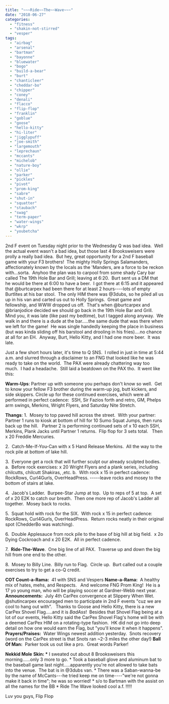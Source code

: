 ```yaml
---
title: "~~~Ride~~The~~Wave~~~"
date: "2018-06-27"
categories: 
  - "fitness"
  - "shakin-not-stirred"
  - "vesper"
tags: 
  - "airbag"
  - "arsenal"
  - "bartman"
  - "bayonne"
  - "bluewater"
  - "bogo"
  - "build-a-bear"
  - "burt"
  - "chanticleer"
  - "cheddar-bo"
  - "chipper"
  - "coney"
  - "denali"
  - "flacco"
  - "flip-flop"
  - "franklin"
  - "goblue"
  - "goose"
  - "hello-kitty"
  - "hi-liter"
  - "jigglypuff"
  - "joe-smith"
  - "largemouth"
  - "leprechaun"
  - "mccants"
  - "michelob"
  - "nature-boy"
  - "ollie"
  - "parker"
  - "pickles"
  - "pivot"
  - "prom-king"
  - "sabre"
  - "shut-in"
  - "squatter"
  - "staubach"
  - "swag"
  - "term-paper"
  - "water-wings"
  - "wkrp"
  - "youbetcha"
---
```


2nd F event on Tuesday night prior to the Wednesday Q was bad idea.  Well the actual event wasn't a bad idea, but those last 4 Brooksweisers were prolly a really bad idea.  But hey, great opportunity for a 2nd F baseball game with your F3 brothers!  The mighty Holly Springs Salamanders, affectionately known by the locals as the 'Manders, are a force to be reckon with...sorta.  Anyhoo the plan was to carpool from some shady Cary bar called The 19th Hole Bar and Grill; leaving at 6:20.  Burt sent us a DM that he would be there at 6:00 to have a beer.  I got there at 6:15 and it appeared that @burtcarpex had been there for at least 2 hours----lots of empty Burtlites at his bar stool.  The only HIM there was @3dubs, so he piled all us up in his van and carted us out to Holly Springs.  Great game and fellowship, and WWW dropped us off.  That's when @burtcarpex and @brianjodice decided we should go back in the 19th Hole Bar and Grill.  Mind you, it was late (like past my bedtime), but I tagged along anyway.  We walk in and there is a dude at the bar.....the same dude that was there when we left for the game!  He was single handedly keeping the place in business (but was kinda sliding off his barstool and drooling in his fries)....no chance at all for an EH.  Anyway, Burt, Hello Kitty, and I had one more beer.  It was late.

Just a few short hours later, it's time to Q SNS.  I rolled in just in time at 5:44 a.m. and slurred through a disclaimer to an FNG that looked like he was ready to take on the world.  The PAX were already chattering way too much.  I had a headache.  Still laid a beatdown on the PAX tho.  It went like this:

**Warm-Ups**: Partner up with someone you perhaps don't know so well.  Get to know your fellow F3 brother during the warm-up jog, butt kickers, and side skippers. Circle up for these continued exercises, which were all performed in perfect cadence:  SSH, Sir Fazios forth and retro, GM, Phelps arm swings, Merkins, Wright Flyers, and Saturday Nite Stretch.

**Thangs**: 1.  Mosey to top paved hill across the street.  With your partner: Partner 1 runs to kiosk at bottom of hill for 10 Sumo Squat Jumps, then runs back up the hill.   Partner 2 is performing continued sets of x 10 each SSH, Merkins, Plank Jacks until Partner 1 returns.  Flip flop for 3 sets total.   Then x 20 Freddie Mercuries.

2.  Catch-Me-If-You-Can with x 5 Hand Release Merkins.  All the way to the rock pile at bottom of lake hill.

3.  Everyone get a rock that will further sculpt our already sculpted bodies. a.  Before rock exercises: x 20 Wright Flyers and a plank series, including chilcutts, chilcutt Shakiras, ,etc. b.  With rock x 15 in perfect cadence: RockRows, Curl4Gurls, OverHeadPress. -----leave rocks and mosey to the bottom of stairs at lake.

4.  Jacob's Ladder.  Burpee-Star Jump at top.  Up to reps of 5 at top.  A set of x 20 E2K to catch our breath.  Then one more rep of Jacob's Ladder all together.  Mosey back to rocks.

5.  Squat hold with rock for the SIX.  With rock x 15 in perfect cadence: RockRows, Curl4Gurls, OverHeadPress.  Return rocks neatly in their original spot (ChedderBo was watching).

6.  Double Applesauce from rock pile to the base of big hill at big field.  x 2o Dying Cockroach and x 20 E2K.  All in perfect cadence.

7.  **Ride-The-Wave**.  One big line of all PAX.  Traverse up and down the big hill from one end to the other.

8.  Mosey to Billy Line.  Billy run to Flag.  Circle up.  Burt called out a couple exercises to try to get a co-Q credit.

**COT Count-a-Rama:**  41 with SNS and Vespers **Name-a-Rama:**  A healthy mix of hates, mehs, and Respects.   And welcome FNG Prom King!  He is a 17 yo young man, who will be playing soccer at Gardner-Webb next year. **Announcements:**  July 4th CarPex convergence at Slippery When Wet.  @shutincarpex encouraged men to participate in 2nd F events "cuz we are cool to hang out with".   Thanks to Goose and Hello Kitty, there is a new CarPex Shovel Flag.....and it is _BadAss_!  Besides that Shovel Flag being at a lot of our events, Hello Kitty said the CarPex Shovel Flag's home will be with a deemed CarPex HIM on a rotating-type fashion.  HK did not go into deep detail on how one would earn the Flag, but "you'll know it when it happens". **Prayers/Praises:**  Water Wings newest addition yesterday.  Snots recovery (word on the CarPex street is that Snots ran ~2-3 miles the other day!) **Ball Of Man:**  Parker took us out like a pro.  Great words Parker!

**Nekkid Mole** **Skin: \*** I sweated out about 8 Brooksweisers this morning......only 3 more to go. \* Took a baseball glove and aluminum bat to the baseball game last night.....apparently you're not allowed to take bats into the venue.  The bat is in @3dubs van. \* There was a Saban-wanna-be by the name of McCants---he tried keep me on time----"we're not gonna make it back in time"; he was so worried! \* s/o to Bartman with the assist on all the names for the BB \* Ride The Wave looked cool a.f. !!!!!

Luv you guys, Flip Flop
